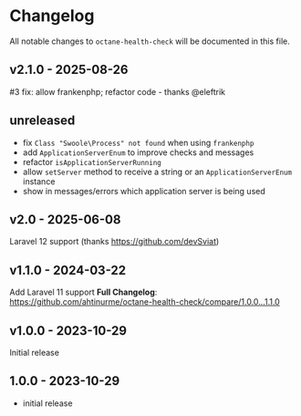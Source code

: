 # Changelog

All notable changes to `octane-health-check` will be documented in this file.

## v2.1.0 - 2025-08-26

#3 fix: allow frankenphp; refactor code - thanks @eleftrik

## unreleased

- fix `Class "Swoole\Process" not found` when using `frankenphp`
- add `ApplicationServerEnum` to improve checks and messages
- refactor `isApplicationServerRunning`
- allow `setServer` method to receive a string or an `ApplicationServerEnum` instance
- show in messages/errors which application server is being used

## v2.0 - 2025-06-08

Laravel 12 support (thanks https://github.com/devSviat)

## v1.1.0 - 2024-03-22

Add Laravel 11 support
**Full Changelog**: https://github.com/ahtinurme/octane-health-check/compare/1.0.0...1.1.0

## v1.0.0 - 2023-10-29

Initial release

## 1.0.0 - 2023-10-29

- initial release
